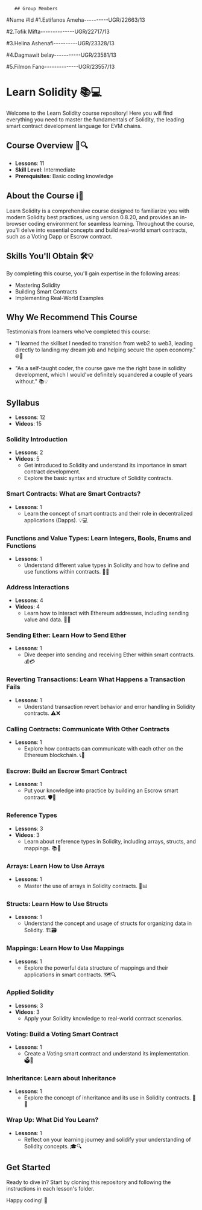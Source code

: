 	   ## Group Members
#Name                        #Id
#1.Estifanos Ameha----------UGR/22663/13

#2.Tofik Mifta--------------UGR/22717/13

#3.Helina Ashenafi----------UGR/23328/13

#4.Dagmawit belay-----------UGR/23581/13

#5.Filmon Fano--------------UGR/23557/13


# Learn Solidity 📚💻

Welcome to the Learn Solidity course repository! Here you will find everything you need to master the fundamentals of Solidity, the leading smart contract development language for EVM chains.

## Course Overview 📝🔍

- **Lessons**: 11
- **Skill Level**: Intermediate
- **Prerequisites**: Basic coding knowledge

## About the Course ℹ️🚀

Learn Solidity is a comprehensive course designed to familiarize you with modern Solidity best practices, using version 0.8.20, and provides an in-browser coding environment for seamless learning. Throughout the course, you'll delve into essential concepts and build real-world smart contracts, such as a Voting Dapp or Escrow contract.

## Skills You'll Obtain 🛠️💡

By completing this course, you'll gain expertise in the following areas:

- Mastering Solidity
- Building Smart Contracts
- Implementing Real-World Examples

## Why We Recommend This Course

Testimonials from learners who've completed this course:

- "I learned the skillset I needed to transition from web2 to web3, leading directly to landing my dream job and helping secure the open economy." 🌐💼

- "As a self-taught coder, the course gave me the right base in solidity development, which I would've definitely squandered a couple of years without." 📚💡

## Syllabus

- **Lessons**: 12
- **Videos**: 15

### Solidity Introduction
- **Lessons**: 2
- **Videos**: 5
  - Get introduced to Solidity and understand its importance in smart contract development.
  - Explore the basic syntax and structure of Solidity contracts.

### Smart Contracts: What are Smart Contracts?
- **Lessons**: 1
  - Learn the concept of smart contracts and their role in decentralized applications (Dapps). 💡💻

### Functions and Value Types: Learn Integers, Bools, Enums and Functions
- **Lessons**: 1
  - Understand different value types in Solidity and how to define and use functions within contracts. 🤖🔢

### Address Interactions
- **Lessons**: 4
- **Videos**: 4
  - Learn how to interact with Ethereum addresses, including sending value and data. 💸📨

### Sending Ether: Learn How to Send Ether
- **Lessons**: 1
  - Dive deeper into sending and receiving Ether within smart contracts. 💰💳

### Reverting Transactions: Learn What Happens a Transaction Fails
- **Lessons**: 1
  - Understand transaction revert behavior and error handling in Solidity contracts. ⚠️❌

### Calling Contracts: Communicate With Other Contracts
- **Lessons**: 1
  - Explore how contracts can communicate with each other on the Ethereum blockchain. 📞🔗

### Escrow: Build an Escrow Smart Contract
- **Lessons**: 1
  - Put your knowledge into practice by building an Escrow smart contract. 🛡️💼

### Reference Types
- **Lessons**: 3
- **Videos**: 3
  - Learn about reference types in Solidity, including arrays, structs, and mappings. 📚📝

### Arrays: Learn How to Use Arrays
- **Lessons**: 1
  - Master the use of arrays in Solidity contracts. 🔄📊

### Structs: Learn How to Use Structs
- **Lessons**: 1
  - Understand the concept and usage of structs for organizing data in Solidity. 🏗️🗃️

### Mappings: Learn How to Use Mappings
- **Lessons**: 1
  - Explore the powerful data structure of mappings and their applications in smart contracts. 🗺️🔍

### Applied Solidity
- **Lessons**: 3
- **Videos**: 3
  - Apply your Solidity knowledge to real-world contract scenarios.

### Voting: Build a Voting Smart Contract
- **Lessons**: 1
  - Create a Voting smart contract and understand its implementation. 🗳️👥

### Inheritance: Learn about Inheritance
- **Lessons**: 1
  - Explore the concept of inheritance and its use in Solidity contracts. 🏰🔗

### Wrap Up: What Did You Learn?
- **Lessons**: 1
  - Reflect on your learning journey and solidify your understanding of Solidity concepts. 🎓🔍

## Get Started

Ready to dive in? Start by cloning this repository and following the instructions in each lesson's folder.

Happy coding! 🚀
